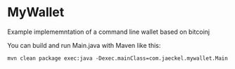 MyWallet
========

Example implememntation of a command line wallet based on bitcoinj

You can build and run Main.java with Maven like this:

    mvn clean package exec:java -Dexec.mainClass=com.jaeckel.mywallet.Main


